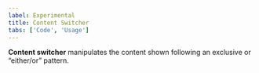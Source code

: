 ```yaml
---
label: Experimental
title: Content Switcher
tabs: ['Code', 'Usage']
---
```


<page-intro>**Content switcher** manipulates the content shown following an exclusive or “either/or” pattern.</page-intro>

<component 
    name="Experimental Content Switcher"
    component="content-switcher" 
    variation="content-switcher"
    experimental="true"
    >
</component>
<component 
    name="Experimental Content Switcher with Icon" 
    component="content-switcher" 
    variation="content-switcher--with-icon"
    experimental="true"
    >
</component>
<component-docs component="content-switcher"></component-docs>
